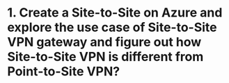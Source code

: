# 1. Create a Site-to-Site on Azure and explore the use case of Site-to-Site VPN gateway and figure out how Site-to-Site VPN is different from Point-to-Site VPN?
